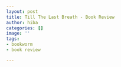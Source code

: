 ```yaml
---
layout: post
title: Till The Last Breath - Book Review
author: hiba
categories: []
image: ''
tags:
- bookworm
- book review

---
```

